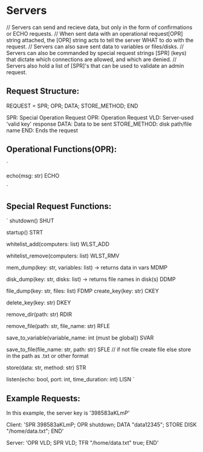 # Servers

// Servers can send and recieve data, but only in the form of confirmations or ECHO requests.
// When sent data with an operational request[OPR] string attached, the [OPR] string acts to tell the server WHAT to do with the request.
// Servers can also save sent data to variables or files/disks.
// Servers can also be commanded by special request strings [SPR] (keys) that dictate which connections are allowed, and which are denied.
// Servers also hold a list of [SPR]'s that can be used to validate an admin request.


## Request Structure:

REQUEST = SPR; OPR; DATA; STORE_METHOD; END

SPR: Special Operation Request
OPR: Operation Request
VLD: Server-used 'valid key' response
DATA: Data to be sent
STORE_METHOD: disk path/file name
END: Ends the request
## Operational Functions(OPR): 

`


echo(msg: str) ECHO

`

## Special Request Functions:
`
shutdown() SHUT

startup() STRT

whitelist_add(computers: list) WLST_ADD

whitelist_remove(computers: list) WLST_RMV

mem_dump(key: str, variables: list) -> returns data in vars MDMP

disk_dump(key: str, disks: list) -> returns file names in disk(s) DDMP

file_dump(key: str, files: list) FDMP
create_key(key: str) CKEY

delete_key(key:  str) DKEY

remove_dir(path: str) RDIR

remove_file(path: str, file_name: str) RFLE

save_to_variable(variable_name: int (must be global)) SVAR

save_to_file(file_name: str, path: str) SFLE // if not file create file else store in the path as .txt or other format



store(data: str, method: str) STR

listen(echo: bool, port: int, time_duration: int) LISN
`

## Example Requests:
In this example, the server key is '398583aKLmP'


Client: 'SPR 398583aKLmP; OPR shutdown; DATA "data12345"; STORE DISK "/home/data.txt"; END'

Server: 'OPR VLD; SPR VLD; TFR "/home/data.txt" true; END'

